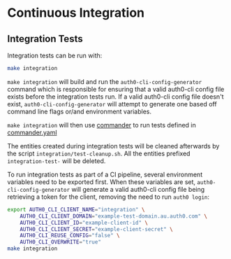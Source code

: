 # Continuous Integration

## Integration Tests

Integration tests can be run with:
```bash
make integration
```

`make integration` will build and run the `auth0-cli-config-generator` command which is responsible for ensuring that a valid auth0-cli config file exists before the integration tests run. If a valid auth0-cli config file doesn't exist, `auth0-cli-config-generator` will attempt to generate one based off command line flags or/and environment variables.

`make integration` will then use [commander](https://github.com/commander-cli/commander) to run tests defined in [commander.yaml](./commander.yaml)

The entities created during integration tests will be cleaned afterwards by the script `integration/test-cleanup.sh`. All the entities prefixed `integration-test-` will be deleted.

To run integration tests as part of a CI pipeline, several environment variables need to be exported first. When these variables are set, `auth0-cli-config-generator` will generate a valid auth0-cli config file being retrieving a token for the client, removing the need to run `auth0 login`:
```bash
export AUTH0_CLI_CLIENT_NAME="integration" \
    AUTH0_CLI_CLIENT_DOMAIN="example-test-domain.au.auth0.com" \
    AUTH0_CLI_CLIENT_ID="example-client-id" \
    AUTH0_CLI_CLIENT_SECRET="example-client-secret" \
    AUTH0_CLI_REUSE_CONFIG="false" \
    AUTH0_CLI_OVERWRITE="true"
make integration
```
